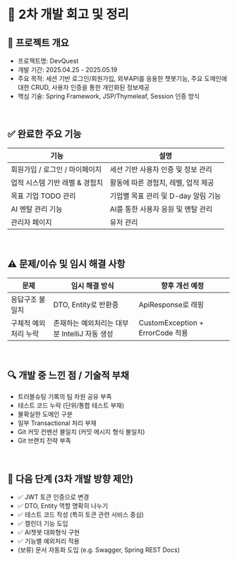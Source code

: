 # 📝 2차 개발 회고 및 정리

## 📌 프로젝트 개요
- 프로젝트명: DevQuest
- 개발 기간: 2025.04.25 - 2025.05.19
- 주요 목적: 세션 기반 로그인/회원가입, 외부API를 응용한 챗봇기능, 주요 도메인에 대한 CRUD, 사용자 인증을 통한 개인화된 정보제공
- 핵심 기술: Spring Framework, JSP/Thymeleaf, Session 인증 방식

<br>

## ✅ 완료한 주요 기능

| 기능                     | 설명                                    |
|-------------------------|---------------------------------------|
| 회원가입 / 로그인 / 마이페이지 | 세션 기반 사용자 인증 및 정보 관리            |
| 업적 시스템 기반 레벨 & 경험치 |  활동에 따른 경험치, 레벨, 업적 제공          |
| 목표 기업 TODO 관리         | 기업별 목표 관리 및 D-day 알림 기능         |
| AI 멘탈 관리 기능           | AI를 통한 사용자 응원 및 멘탈 관리           |
| 관리자 페이지               | 유저 관리                               |

<br>

## ⚠️ 문제/이슈 및 임시 해결 사항

| 문제                 | 임시 해결 방식 | 향후 개선 예정 |
|---------------------|---------------------|----------------|
| 응답구조 불일치 | DTO, Entity로 반환중 | ApiResponse로 래핑 |
| 구체적 예외 처리 누락 | 존재하는 예외처리는 대부분 IntelliJ 자동 생성 | CustomException + ErrorCode 적용 |

<br>

## 🔍 개발 중 느낀 점 / 기술적 부채

- 트러블슈팅 기록의 팀 차원 공유 부족
- 테스트 코드 누락 (단위/통합 테스트 부재)
- 불확실한 도메인 구분
- 일부 Transactional 처리 부재  
- Git 커밋 컨벤션 불일치 (커밋 메시지 형식 불일치)
- Git 브랜치 전략 부족

<br>

## 🔄 다음 단계 (3차 개발 방향 제안)

- ✅ JWT 토큰 인증으로 변경
- ✅ DTO, Entity 역할 명확히 나누기
- ✅ 테스트 코드 작성 (특히 토큰 관련 서비스 중심)
- ✅ 캘린더 기능 도입
- ✅ AI챗봇 대화형식 구현
- ✅ 기능별 예외처리 적용
- (보류) 문서 자동화 도입 (e.g. Swagger, Spring REST Docs)
